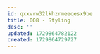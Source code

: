 ```yaml
---
id: qxxvrw32lkhzrmeeqesx9be
title: 008 - Styling
desc: ''
updated: 1729864782122
created: 1729864729727
---
```


